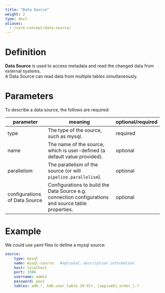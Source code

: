 ```yaml
---
title: "Data Source"
weight: 2
type: docs
aliases:
  - /core-concept/data-source/
---
```

<!--
Licensed to the Apache Software Foundation (ASF) under one
or more contributor license agreements.  See the NOTICE file
distributed with this work for additional information
regarding copyright ownership.  The ASF licenses this file
to you under the Apache License, Version 2.0 (the
"License"); you may not use this file except in compliance
with the License.  You may obtain a copy of the License at

  http://www.apache.org/licenses/LICENSE-2.0

Unless required by applicable law or agreed to in writing,
software distributed under the License is distributed on an
"AS IS" BASIS, WITHOUT WARRANTIES OR CONDITIONS OF ANY
KIND, either express or implied.  See the License for the
specific language governing permissions and limitations
under the License.
-->

# Definition
**Data Source** is used to access metadata and read the changed data from external systems.   
A Data Source can read data from multiple tables simultaneously.

# Parameters
To describe a data source, the follows are required:

| parameter                     | meaning                                                                                             | optional/required |
|-------------------------------|-----------------------------------------------------------------------------------------------------|-------------------|
| type                          | The type of the source, such as mysql.                                                              | required          |
| name                          | The name of the source, which is user-defined (a default value provided).                           | optional          |
| parallelism                   | The parallelism of the source (or will `pipeline.parallelism`).                                     | optional          |
| configurations of Data Source | Configurations to build the Data Source e.g. connection configurations and source table properties. | optional          |

# Example
We could use yaml files to define a mysql source:
```yaml
source:
    type: mysql
    name: mysql-source   #optional，description information
    host: localhost
    port: 3306
    username: admin
    password: pass
    tables: adb.*, bdb.user_table_[0-9]+, [app|web]_order_\.*
```